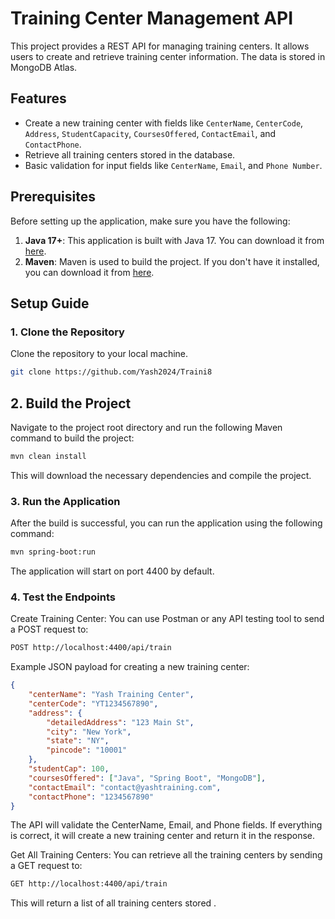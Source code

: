 # Training Center Management API

This project provides a REST API for managing training centers. It allows users to create and retrieve training center information. The data is stored in MongoDB Atlas.

## Features

- Create a new training center with fields like `CenterName`, `CenterCode`, `Address`, `StudentCapacity`, `CoursesOffered`, `ContactEmail`, and `ContactPhone`.
- Retrieve all training centers stored in the database.
- Basic validation for input fields like `CenterName`, `Email`, and `Phone Number`.

## Prerequisites

Before setting up the application, make sure you have the following:

1. **Java 17+**: This application is built with Java 17. You can download it from [here](https://adoptium.net/).
2. **Maven**: Maven is used to build the project. If you don't have it installed, you can download it from [here](https://maven.apache.org/download.cgi).

## Setup Guide

### 1. Clone the Repository

Clone the repository to your local machine.

```bash
git clone https://github.com/Yash2024/Traini8

```

## 2. Build the Project
Navigate to the project root directory and run the following Maven command to build the project:

```bash
mvn clean install
```
This will download the necessary dependencies and compile the project.

### 3. Run the Application
After the build is successful, you can run the application using the following command:

```bash
mvn spring-boot:run
```
The application will start on port 4400 by default.

### 4. Test the Endpoints
Create Training Center: You can use Postman or any API testing tool to send a POST request to:

```bash
POST http://localhost:4400/api/train
```
Example JSON payload for creating a new training center:

```json
{
    "centerName": "Yash Training Center",
    "centerCode": "YT1234567890",
    "address": {
        "detailedAddress": "123 Main St",
        "city": "New York",
        "state": "NY",
        "pincode": "10001"
    },
    "studentCap": 100,
    "coursesOffered": ["Java", "Spring Boot", "MongoDB"],
    "contactEmail": "contact@yashtraining.com",
    "contactPhone": "1234567890"
}
```
The API will validate the CenterName, Email, and Phone fields. If everything is correct, it will create a new training center and return it in the response.

Get All Training Centers: You can retrieve all the training centers by sending a GET request to:

```bash
GET http://localhost:4400/api/train
```
This will return a list of all training centers stored .
